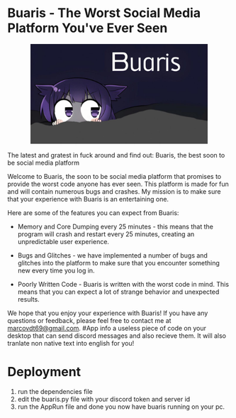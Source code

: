 # Buaris - The Worst Social Media Platform You've Ever Seen
<p align="center">
  <img width="400em" src="https://github.com/Marcovdt68/.github/blob/main/Buaris.png" />
  <br>
</p>
The latest and gratest in fuck around and find out: Buaris, the best soon to be social media platform

Welcome to Buaris, the soon to be social media platform that promises to provide the worst code anyone has ever seen.
This platform is made for fun and will contain numerous bugs and crashes.
My mission is to make sure that your experience with Buaris is an entertaining one.

Here are some of the features you can expect from Buaris:

- Memory and Core Dumping every 25 minutes - this means that the program will crash and restart every 25 minutes, creating an unpredictable user experience. 

- Bugs and Glitches - we have implemented a number of bugs and glitches into the platform to make sure that you encounter something new every time you log in. 

- Poorly Written Code - Buaris is written with the worst code in mind. This means that you can expect a lot of strange behavior and unexpected results.

We hope that you enjoy your experience with Buaris! If you have any questions or feedback, please feel free to contact me at marcovdt69@gmail.com.
#App info
a useless piece of code on your desktop that can send discord messages and also recieve them.
It will also tranlate non native text into english for you!
# Deployment
1. run the dependencies file
2. edit the buaris.py file with your discord token and server id
3. run the AppRun file
and done you now have buaris running on your pc.

